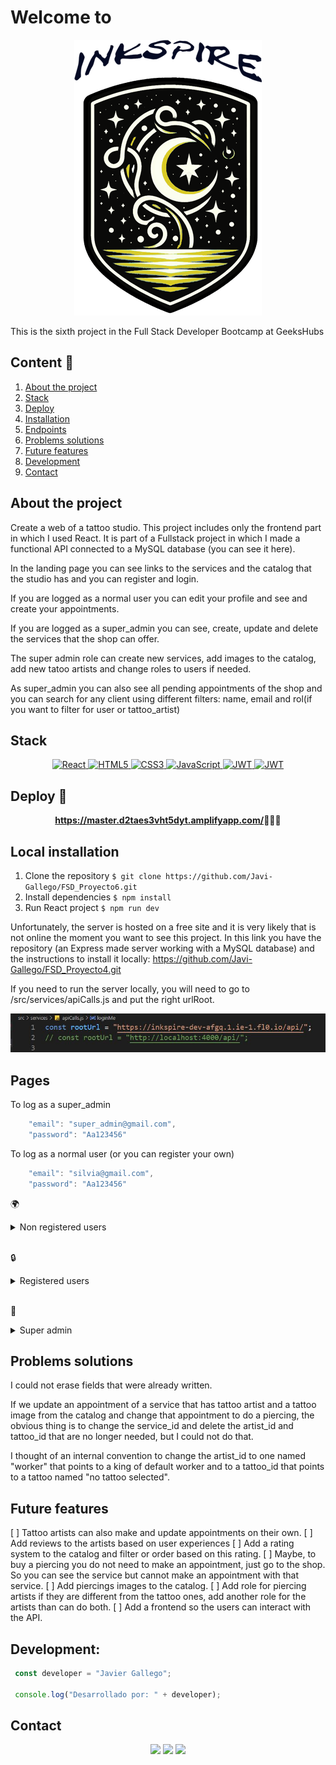 # Welcome to

<center><img src="/src/img/readme/logo.png"/></center>

This is the sixth project in the Full Stack Developer Bootcamp at GeeksHubs


  ## Content 📝
  <ol>
    <li><a href="#about-the-project">About the project</a></li>
    <li><a href="#stack">Stack</a></li>
    <li><a href="#deploy-🚀">Deploy</a></li>
    <li><a href="#local-installation">Installation</a></li>
    <li><a href="#endpoints">Endpoints</a></li>
    <li><a href="#problems-solutions">Problems solutions</a></li>
    <li><a href="#future-features">Future features</a></li>
    <li><a href="#development">Development</a></li>
    <li><a href="#contact">Contact</a></li>
  </ol>


## About the project

Create a web of a tattoo studio. This project includes only the frontend part in which I used React. It is part of a Fullstack project in which I made a functional API connected to a MySQL database (you can see it here).

In the landing page you can see links to the services and the catalog that the studio has and you can register and login.

If you are logged as a normal user you can edit your profile and see and create your appointments.

If you are logged as a super_admin you can see, create, update and delete the services that the shop can offer.

The super admin role can create new services, add images to the catalog, add new tatoo artists and change roles to users if needed.

As super_admin you can also see all pending appointments of the shop and you can search for any client using different filters: name, email and rol(if you want to filter for user or tattoo_artist)


## Stack

<div align="center">
<a href="">
    <img src="https://img.shields.io/badge/React-000000?style=for-the-badge&logo=react&logoColor=White" alt="React" />
</a>
<a href="">
    <img src="https://img.shields.io/badge/HTML5-0f375d?style=for-the-badge&logo=html5" alt="HTML5" />
</a>
<a href="">
    <img src="https://img.shields.io/badge/css3-cc6636?style=for-the-badge&logo=css3" alt="CSS3" />
</a>
<a href="https://developer.mozilla.org/es/docs/Web/JavaScript">
    <img src= "https://img.shields.io/badge/javascipt-EFD81D?style=for-the-badge&logo=javascript&logoColor=black" alt="JavaScript"/>
</a>
<a href="">
    <img src="https://img.shields.io/badge/mantine-228cef?style=for-the-badge&logo=mantine&logoColor=white" alt="JWT" />
</a>
<a href="">
    <img src="https://img.shields.io/badge/JWT-287606?style=for-the-badge&logo=jsonwebtokens&logoColor=white" alt="JWT" />
</a>
 </div>

## Deploy 🚀
<div align="center">
    <a href="https://master.d2taes3vht5dyt.amplifyapp.com/"><strong>https://master.d2taes3vht5dyt.amplifyapp.com/</strong></a>🚀🚀🚀
</div>


## Local installation

1. Clone the repository
` $ git clone https://github.com/Javi-Gallego/FSD_Proyecto6.git `
2. Install dependencies
` $ npm install `
3. Run React project
` $ npm run dev `

Unfortunately, the server is hosted on a free site and it is very likely that is not online the moment you want to see this project. In this link you have the repository (an Express made server working with a MySQL database) and the instructions to install it locally:
https://github.com/Javi-Gallego/FSD_Proyecto4.git

If you need to run the server locally, you will need to go to /src/services/apiCalls.js and put the right urlRoot.
<center><img src="/src/img/readme/rooturl.JPG"></center>

## Pages

To log as a super_admin 
``` js
    "email": "super_admin@gmail.com",
    "password": "Aa123456"
```
To log as a normal user (or you can register your own)
``` js
    "email": "silvia@gmail.com",
    "password": "Aa123456"
```

:earth_africa: 
<details>
<summary>Non registered users </summary>

- CATALOG :earth_africa:

<center><img src="/src/img/readme/catalog.JPG"></center>

These are some samples of the catalog that you can choose if you like it. All these tattoos can be choosen if the user creates an appointment for the service "Tattoo from catalog".

- SERVICES :earth_africa:

<center><img src="/src/img/readme/services.JPG"></center>

These are the services that the tattoo studio offers, with a little explanation and an image.

- REGISTER :earth_africa:

<center><img src="/src/img/readme/register.JPG"></center>

As you are writing in the inputs you can see if the field has an error and is not valid

- LOGIN :earth_africa:

<center><img src="/src/img/readme/login.JPG"></center> 


To log as a super_admin 
``` js
    "email": "super_admin@gmail.com",
    "password": "Aa123456"
```
To log as a normal user (or you can register your own)
``` js
    "email": "silvia@gmail.com",
    "password": "Aa123456"
```
</details>
</br>

:lock:
<details>
<summary>Registered users</summary>

- HEADER 

<center><img src="/src/img/readme/usernavbar.JPG"></center> 

Detail of de header when a user is logged. You see the user name's to go to their profile, the appointment section and the logout button.

- PROFILE

<center><img src="/src/img/readme/profile.JPG"></center> 

A detailed view of the user data. You can update any field at any moment. If you want to change password you will be switched to another page.

<center><img src="/src/img/readme/changepass.JPG"></center>

- APPOINTMENTS

<center><img src="/src/img/readme/appointments.JPG"></center>

Here you can your own appointments, if you click in each one you can see a detailed view and the option to delete the appointment.

If you go to Create appointment you will see a new view.

<center><img src="/src/img/readme/createappointment.JPG"></center>

</details>
</br>

:angel:
<details>
<summary>Super admin</summary>

- CATALOG

<center><img src="/src/img/readme/superservices.JPG"></center>

The catalog page from the super admin changes and now you can edit or delete appointment and can create a new one.

- APPOINTMENTS


- USERS 

In this page you can search for any user in the database and apply three optional filters: name, email and role (e.g. search for tattoo_artist or user)
The search will retrieve all users than matches the filter partially, if you search por the name "er" and you have an user with the name "Javier" that user will be shown

<center><img src="/src/img/readme/searchuser.JPG"></center>

You can choose how many results will be shown in each page and navigate through the different pages

<center><img src="/src/img/readme/searchuser2.JPG"></center>

If you click in any user you will see a detailed view and you can change his role or delete the user from the database
</details>

## Problems solutions
I could not erase fields that were already written.

If we update an appointment of a service that has tattoo artist and a tattoo image from the catalog and change that appointment to do a piercing, the obvious thing is to change the service_id and delete the artist_id and tattoo_id that are no longer needed, but I could not do that.

I thought of an internal convention to change the artist_id to one named "worker" that points to a king of default worker and to a tattoo_id that points to a tattoo named "no tattoo selected".

## Future features
[ ] Tattoo artists can also make and update appointments on their own.
[ ] Add reviews to the artists based on user experiences
[ ] Add a rating system to the catalog and filter or order based on this rating.
[ ] Maybe, to buy a piercing you do not need to make an appointment, just go to the shop. So you can see the service but cannot make an appointment with that service.
[ ] Add piercings images to the catalog.
[ ] Add role for piercing artists if they are different from the tattoo ones, add another role for the artists than can do both.
[ ] Add a frontend so the users can interact with the API.

## Development:

``` js
 const developer = "Javier Gallego";

 console.log("Desarrollado por: " + developer);
```  

## Contact
<div align="center">
<a href = "mailto:galgar@gmail.com"><img src="https://img.shields.io/badge/Gmail-C6362C?style=for-the-badge&logo=gmail&logoColor=white" target="_blank"></a>
<a href="https://www.linkedin.com/in/javier-gallego-dev"><img src="https://img.shields.io/badge/-LinkedIn-%230077B5?style=for-the-badge&logo=linkedin&logoColor=white"></a>
<a href="https://github.com/Javi-Gallego"><img src="https://img.shields.io/badge/github-24292F?style=for-the-badge&logo=github&logoColor=white" target="_blank"></a>
</div>